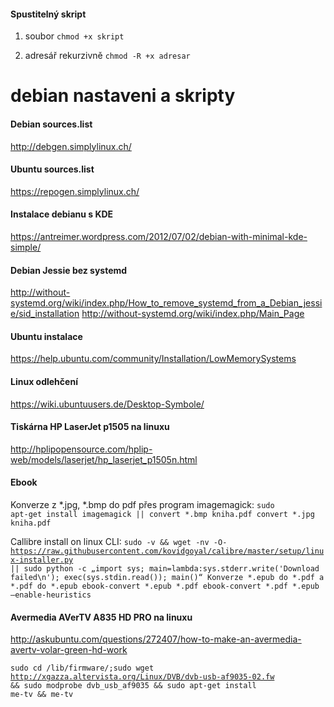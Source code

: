 #### Spustitelný skript

1) soubor <code>chmod +x skript</code>

2) adresář rekurzivně <code>chmod -R +x adresar</code>

# debian nastaveni a skripty

#### Debian sources.list

http://debgen.simplylinux.ch/

#### Ubuntu sources.list

https://repogen.simplylinux.ch/

#### Instalace debianu s KDE

https://antreimer.wordpress.com/2012/07/02/debian-with-minimal-kde-simple/

#### Debian Jessie bez systemd

http://without-systemd.org/wiki/index.php/How_to_remove_systemd_from_a_Debian_jessie/sid_installation
http://without-systemd.org/wiki/index.php/Main_Page


#### Ubuntu instalace 
https://help.ubuntu.com/community/Installation/LowMemorySystems

#### Linux odlehčení
https://wiki.ubuntuusers.de/Desktop-Symbole/

#### Tiskárna HP LaserJet p1505 na linuxu
http://hplipopensource.com/hplip-web/models/laserjet/hp_laserjet_p1505n.html

#### Ebook

Konverze z *.jpg, *.bmp do pdf přes program imagemagick:
<code>sudo apt-get install imagemagick || convert *.bmp kniha.pdf convert *.jpg kniha.pdf</code>

Callibre install on linux CLI:
<code>sudo -v && wget -nv -O- https://raw.githubusercontent.com/kovidgoyal/calibre/master/setup/linux-installer.py || sudo python -c „import sys; main=lambda:sys.stderr.write('Download failed\n'); exec(sys.stdin.read()); main()“ Konverze *.epub do *.pdf a *.pdf do *.epub ebook-convert *.epub *.pdf ebook-convert *.pdf *.epub –enable-heuristics</code>

#### Avermedia AVerTV A835 HD PRO na linuxu
http://askubuntu.com/questions/272407/how-to-make-an-avermedia-avertv-volar-green-hd-work

<code>sudo cd /lib/firmware/;sudo wget http://xgazza.altervista.org/Linux/DVB/dvb-usb-af9035-02.fw && sudo modprobe dvb_usb_af9035 && sudo apt-get install me-tv && me-tv</code>





